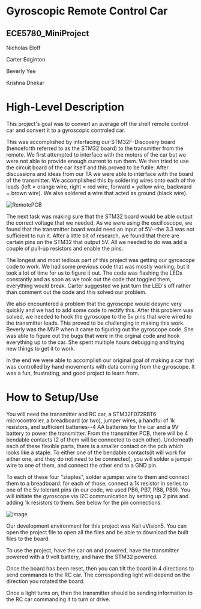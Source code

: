 # Gyroscopic Remote Control Car
## ECE5780_MiniProject
Nicholas Eloff

Carter Edginton

Beverly Yee

Krishna Dhekar

# High-Level Description
This project's goal was to convert an average off the shelf remote control car and convert it to a gyroscopic controled car. 

This was accomplished by interfacing our STM32F-Discovery board (henceforth referred to as the STM32 board) to the transmitter from the remote. We first attempted to interface with the motors of the car but we were not able to provide enough current to run them. We then tried to use the circuit board of the car itself and this proved to be futile. After discussions and ideas from our TA we were able to interface with the board of the transmitter. We accomplished this by soldering wires onto each of the leads (left = orange wire, right = red wire, forward = yellow wire, backward = brown wire). We also soldered a wire that acted as ground (black wire).

![RemotePCB](https://github.com/NicholasEloff/ECE5780_MiniProject/assets/16803011/b2a3dba2-d4d0-482f-93d2-ccb04cbe7aed)

The next task was making sure that the STM32 board would be able output the correct voltage that we needed. As we were using the oscilloscope, we found that the transmitter board would need an input of 5V--the 3.3 was not sufficient to run it. After a little bit of research, we found that there are certain pins on the STM32 that output 5V. All we needed to do was add a couple of pull-up resistors and enable the pins.

The longest and most tedious part of this project was getting our gyroscope code to work. We had some previous code that was mostly working, but it took a lot of time for us to figure it out. The code was flashing the LEDs constantly and as soon as we took out the code that toggled them, everything would break. Carter suggested we just turn the LED's off rather than comment out the code and this solved our problem. 

We also encountered a problem that the gyroscope would desync very quickly and we had to add some code to rectify this. After this problem was solved, we needed to hook the gyroscope to the 5v pins that were wired to the transmitter leads. This proved to be challenging in making this work. Beverly was the MVP when it came to figuring out the gyroscope code. She was able to figure out the bugs that were in the orginal code and hook everything up to the car. She spent multiple hours debugging and trying new things to get it to work.

In the end we were able to accomplish our original goal of making a car that was controlled by hand movements with data coming from the gyroscope. It was a fun, frustrating, and good project to learn from. 

# How to Setup/Use
You will need the transmitter and RC car, a STM32F072RBT6 microcontroller, a breadboard (or two), jumper wires, a handful of 1k resistors, and sufficient batteries--4 AA batteries for the car and a 9V battery to power the transmitter.
From the transmitter PCB, there will be 4 bendable contacts (2 of them will be connected to each other). Underneath each of these flexible parts, there is a smaller contact on the pcb which looks like a staple. To either one of the bendable contacts(it will work for either one, and they do not need to be connected), you will solder a jumper wire to one of them, and connect the other end to a GND pin. 

To each of these four "staples", solder a jumper wire to them and connect them to a breadboard. for each of those, connect a 1k resistor in series to one of the 5v tolerant pins (in our code, we used PB6, PB7, PB8, PB9). You will initiate the gyroscope via I2C communication by setting up 2 pins and adding 1k resistors to them. See below for the pin connections.

![image](https://github.com/NicholasEloff/ECE5780_MiniProject/assets/16803011/3d1bb5d1-fec3-4310-9a81-fb23b0542e35)

Our development environment for this project was Keil uVision5. You can open the project file to open all the files and be able to download the built files to the board. 

To use the project, have the car on and powered, have the transmitter powered with a 9 volt battery, and have the STM32 powered. 

Once the board has been reset, then you can tilt the board in 4 directions to send commands to the RC car. The corresponding light will depend on the direction you rotated the board.

Once a light turns on, then the transmitter should be sending information to the RC car commanding it to turn or drive. 
